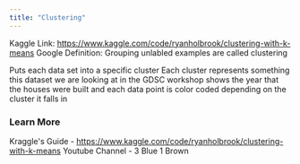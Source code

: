 ```yaml
---
title: "Clustering"
---
```

Kaggle Link: https://www.kaggle.com/code/ryanholbrook/clustering-with-k-means
Google Definition: Grouping unlabled examples are called clustering



Puts each data set into a specific cluster
Each cluster represents something this dataset we are looking at in the GDSC workshop shows the year that the houses were built and each data point is color coded depending on the cluster it falls in

### Learn More
Kraggle's Guide - https://www.kaggle.com/code/ryanholbrook/clustering-with-k-means
Youtube Channel - 3 Blue 1 Brown
